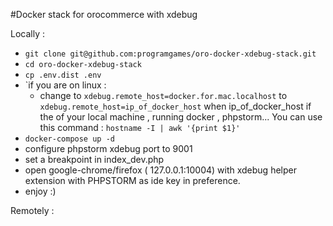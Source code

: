 #Docker stack for orocommerce with xdebug

Locally :

- `git clone git@github.com:programgames/oro-docker-xdebug-stack.git`
- `cd oro-docker-xdebug-stack`
- `cp .env.dist .env`
- `if you are on linux :
    - change to `xdebug.remote_host=docker.for.mac.localhost` to `xdebug.remote_host=ip_of_docker_host`
      when ip_of_docker_host if the of your local machine , running docker , phpstorm...
      You can use this command : `hostname -I | awk '{print $1}'`
- `docker-compose up -d`
- configure phpstorm xdebug port to 9001
- set a breakpoint in index_dev.php
- open google-chrome/firefox ( 127.0.0.1:10004) with xdebug helper extension with PHPSTORM as ide key in preference.
- enjoy :)

Remotely :



